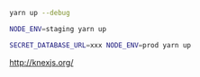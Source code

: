 
```bash
yarn up --debug

NODE_ENV=staging yarn up

SECRET_DATABASE_URL=xxx NODE_ENV=prod yarn up
```

http://knexjs.org/
